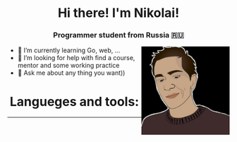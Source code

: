 <!--### Hi there 👋 -->
<h1 align="center">Hi there! I'm Nikolai!</h1>
<h3 align="center">Programmer student from Russia 🇷🇺</h3>
<img align="right" src="https://github.com/IDontCareMe/IDontCareMe/blob/main/img/Avatar.jpg" width="200" height="200" />


- 🌱 I’m currently learning Go, web, ...
- 🤔 I’m looking for help with find a course, mentor and some working practice
- 💬 Ask me about any thing you want))

<h1 align="center">Langueges and tools:</h1>

<hr>
           
<!--
**IDontCareMe/IDontCareMe** is a ✨ _special_ ✨ repository because its `README.md` (this file) appears on your GitHub profile.

Here are some ideas to get you started:

- 🔭 I’m currently working on ...
- 🌱 I’m currently learning ...
- 👯 I’m looking to collaborate on ...
- 🤔 I’m looking for help with ...
- 💬 Ask me about ...
- 📫 How to reach me: ...
- 😄 Pronouns: ...
- ⚡ Fun fact: ...
-->
